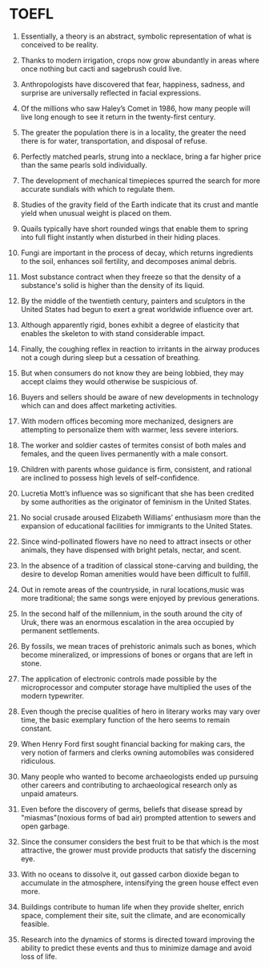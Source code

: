 # TOEFL

1. Essentially, a theory is an abstract, symbolic representation of what is conceived to be reality.

2. Thanks to modern irrigation, crops now grow abundantly in areas where once nothing but cacti and sagebrush could live.

3. Anthropologists have discovered that fear, happiness, sadness, and surprise are universally reflected in facial expressions.

4. Of the millions who saw Haley’s Comet in 1986, how many people will live long enough to see it return in the twenty-first century.

5. The greater the population there is in a locality, the greater the need there is for water, transportation, and disposal of refuse.

6. Perfectly matched pearls, strung into a necklace, bring a far higher price than the same pearls sold individually.

7. The development of mechanical timepieces spurred the search for more accurate sundials with which to regulate them.

8. Studies of the gravity field of the Earth indicate that its crust and mantle yield when unusual weight is placed on them.

9. Quails typically have short rounded wings that enable them to spring into full flight instantly when disturbed in their hiding places.

10. Fungi are important in the process of decay, which returns ingredients to the soil, enhances soil fertility, and decomposes animal debris.

11. Most substance contract when they freeze so that the density of a substance's solid is higher than the density of its liquid.

12. By the middle of the twentieth century, painters and sculptors in the United States had begun to exert a great worldwide influence over art.

13. Although apparently rigid, bones exhibit a degree of elasticity that enables the skeleton to with stand considerable impact.

14. Finally, the coughing reflex in reaction to irritants in the airway produces not a cough during sleep but a cessation of breathing.

15. But when consumers do not know they are being lobbied, they may accept claims they would otherwise be suspicious of.

16. Buyers and sellers should be aware of new developments in technology which can and does affect marketing activities.

17. With modern offices becoming more mechanized, designers are attempting to personalize them with warmer, less severe interiors.

18. The worker and soldier castes of termites consist of both males and females, and the queen lives permanently with a male consort.

19. Children with parents whose guidance is firm, consistent, and rational are inclined to possess high levels of self-confidence.

20. Lucretia Mott’s influence was so significant that she has been credited by some authorities as the originator of feminism in the United States.

21. No social crusade aroused Elizabeth Williams’ enthusiasm more than the expansion of educational facilities for immigrants to the United States.

22. Since wind-pollinated flowers have no need to attract insects or other animals, they have dispensed with bright petals, nectar, and scent.

23. In the absence of a tradition of classical stone-carving and building, the desire to develop Roman amenities would have been difficult to fulfill.

24. Out in remote areas of the countryside, in rural locations,music was more traditional; the same songs were enjoyed by previous generations.

25. In the second half of the millennium, in the south around the city of Uruk, there was an enormous escalation in the area occupied by permanent settlements.

26. By fossils, we mean traces of prehistoric animals such as bones, which become mineralized, or impressions of bones or organs that are left in stone.

27. The application of electronic controls made possible by the microprocessor and computer storage have multiplied the uses of the modern typewriter.

28. Even though the precise qualities of hero in literary works may vary over time, the basic exemplary function of the hero seems to remain constant.

29. When Henry Ford first sought financial backing for making cars, the very notion of farmers and clerks owning automobiles was considered ridiculous.

30. Many people who wanted to become archaeologists ended up pursuing other careers and contributing to archaeological research only as unpaid amateurs.

31. Even before the discovery of germs, beliefs that disease spread by "miasmas"(noxious forms of bad air) prompted attention to sewers and open garbage.

32. Since the consumer considers the best fruit to be that which is the most attractive, the grower must provide products that satisfy the discerning eye.

33. With no oceans to dissolve it, out gassed carbon dioxide began to accumulate in the atmosphere, intensifying the green house effect even more.

34. Buildings contribute to human life when they provide shelter, enrich space, complement their site, suit the climate, and are economically feasible.

35. Research into the dynamics of storms is directed toward improving the ability to predict these events and thus to minimize damage and avoid loss of life.

